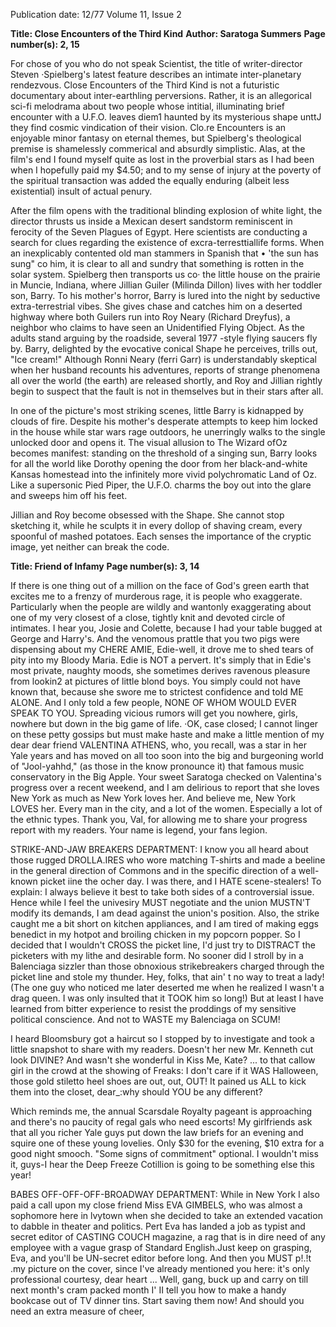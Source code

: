 Publication date: 12/77
Volume 11, Issue 2

**Title: Close Encounters of the Third Kind**
**Author: Saratoga Summers**
**Page number(s): 2, 15**

For chose of you who do not speak Scientist, the title of writer-director Steven ·Spielberg's latest feature describes an intimate inter-planetary rendezvous. Close Encounters of the Third Kind is not a futuristic documentary about inter-earthling perversions. Rather, it is an allegorical sci-fi melodrama about two people whose intitial, illuminating brief encounter with a U.F.O. leaves diem1 haunted by its mysterious shape unttJ they find cosmic vindication of their vision. Clo.re Encounters is an enjoyable minor fantasy on eternal themes, but Spielberg's theological premise is shamelessly commerical and absurdly simplistic. Alas, at the film's end I found myself quite as lost in the proverbial stars as I had been when I hopefully paid my $4.50; and to my sense of injury at the poverty of the spiritual transaction was added the equally enduring (albeit less existential) insult of actual penury.

After the film opens with the traditional blinding explosion of white light, the director thrusts us inside a Mexican desert sandstorm reminiscent in ferocity of the Seven Plagues of Egypt. Here scientists are conducting a search for clues regarding the existence of excra-terresttiallife forms. When an inexplicably contented old man stammers in Spanish that • 'the sun has sung" co him, it is clear to all and sundry that something is rotten in the solar system. Spielberg then transports us co· the little house on the prairie in Muncie, Indiana, where Jillian Guiler (Milinda Dillon) lives with her toddler son, Barry. To his mother's horror, Barry is lured into the night by seductive extra-terrestrial vibes. She gives chase and catches him on a deserted highway where both Guilers run into Roy Neary (Richard Dreyfus), a neighbor who claims to have seen an Unidentified Flying Object. As the adults stand arguing by the roadside, several 1977 -style flying saucers fly by. Barry, delighted by the evocative conical Shape he perceives, trills out, "Ice cream!" Although Ronni Neary (ferri Garr) is understandably skeptical when her husband recounts his adventures, reports of strange phenomena all over the world (the earth) are released shortly, and Roy and Jillian rightly begin to suspect that the fault is not in themselves but in their stars after all.

In one of the picture's most striking scenes, little Barry is kidnapped by clouds of fire. Despite his mother's desperate attempts to keep him locked in the house while star wars rage outdoors, he unerringly walks to the single unlocked door and opens it. The visual allusion to The Wizard ofOz becomes manifest: standing on the threshold of a singing sun, Barry looks for all the world like Dorothy opening the door from her black-and-white Kansas homestead into the infinitely more vivid polychromatic Land of Oz. Like a supersonic Pied Piper, the U.F.O. charms the boy out into the glare and sweeps him off his feet.

Jillian and Roy become obsessed with the Shape. She cannot stop sketching it, while he sculpts it in every dollop of shaving cream, every spoonful of mashed potatoes. Each senses the importance of the cryptic image, yet neither can break the code.


**Title: Friend of Infamy**
**Page number(s): 3, 14**

If there is one thing out of a million on the face of God's green earth that excites me to a frenzy of murderous rage, it is people who exaggerate. Particularly when the people are wildly and wantonly exaggerating about one of my very closest of a close, tightly knit and devoted circle of intimates. I hear you, Josie and Colette, because I had your table bugged at George and Harry's. And the venomous prattle that you two pigs were dispensing about my CHERE AMIE, Edie-well, it drove me to shed tears of pity into my Bloody Maria. Edie is NOT a pervert. It's simply that in Edie's most private, naughty moods, she sometimes derives ravenous pleasure from lookin2 at pictures of little blond boys. You simply could not have known that, because she swore me to strictest confidence and told ME ALONE. And I only told a few people, NONE OF WHOM WOULD EVER SPEAK TO YOU. Spreading vicious rumors will get you nowhere, girls, nowhere but down in the big game of life. ·OK, case closed; I cannot linger on these petty gossips but must make haste and make a little mention of my dear dear friend VALENTINA ATHENS, who, you recall, was a star in her Yale years and has moved on all too soon into the big and burgeoning world of "Jool-yahhd," (as those in the know pronounce it) that famous music conservatory in the Big Apple. Your sweet Saratoga checked on Valentina's progress over a recent weekend, and I am delirious to report that she loves New York as much as New York loves her. And believe me, New York LOVES her. Every man in the city, and a lot of the women. Especially a lot of the ethnic types. Thank you, Val, for allowing me to share your progress report with my readers. Your name is legend, your fans legion.

STRIKE-AND-JAW BREAKERS DEPARTMENT: I know you all heard about those rugged DROLLA.IRES who wore matching T-shirts and made a beeline in the general direction of Commons and in the specific direction of a well-known picket iine the ocher day. I was there, and I HATE scene-stealers! To explain: I always believe it best to take both sides of a controversial issue. Hence while I feel the univesiry MUST negotiate and the union MUSTN'T modify its demands, I am dead against the union's position. Also, the strike caught me a bit short on kitchen appliances, and I am tired of making eggs benedict in my hotpot and broiling chicken in my popcorn popper. So I decided that I wouldn't CROSS the picket line, I'd just try to DISTRACT the picketers with my lithe and desirable form. No sooner did I stroll by in a Balenciaga sizzler than those obnoxious strikebreakers charged through the picket line and stole my thunder. Hey, folks, that ain' t no way to treat a lady! (The one guy who noticed me later deserted me when he realized I wasn't a drag queen. I was only insulted that it TOOK him so long!) But at least I have learned from bitter experience to resist the proddings of my sensitive political conscience. And not to WASTE my Balenciaga on SCUM!

I heard Bloomsbury got a haircut so I stopped by to investigate and took a little snapshot to share with my readers. Doesn't her new Mr. Kenneth cut look DIVINE? And wasn't she wonderful in Kiss Me, Kate? ... to that callow girl in the crowd at the showing of Freaks: I don't care if it WAS Halloween, those gold stiletto heel shoes are out, out, OUT! It pained us ALL to kick them into the closet, dear_:why should YOU be any different?

Which reminds me, the annual Scarsdale Royalty pageant is approaching and there's no paucity of regal gals who need escorts! My girlfriends ask that all you richer Yale guys put down the law briefs for an evening and squire one of these young lovelies. Only $30 for the evening, $10 extra for a good night smooch. "Some signs of commitment" optional. I wouldn't miss it, guys-I hear the Deep Freeze Cotillion is going to be something else this year!

BABES OFF-OFF-OFF-BROADWAY DEPARTMENT: While in New York I also paid a call upon my close friend Miss EVA GIMBELS, who was almost a sophomore here in lvytown when she decided to take an extended vacation to dabble in theater and politics. Pert Eva has landed a job as typist and secret editor of CASTING COUCH magazine, a rag that is in dire need of any employee with a vague grasp of Standard English.Just keep on grasping, Eva, and you'll be UN-secret editor before long. And then you MUST p!.!t .my picture on the cover, since I've already mentioned you here: it's only professional courtesy, dear heart ... Well, gang, buck up and carry on till next month's cram packed month I' II tell you how to make a handy bookcase out of TV dinner tins. Start saving them now! And should you need an extra measure of cheer,